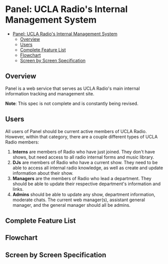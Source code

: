 # Panel: UCLA Radio's Internal Management System

<!-- TOC -->

* [Panel: UCLA Radio's Internal Management System](#panel-ucla-radios-internal-management-system)
  * [Overview](#overview)
  * [Users](#users)
  * [Complete Feature List](#complete-feature-list)
  * [Flowchart](#flowchart)
  * [Screen by Screen Specification](#screen-by-screen-specification)

<!-- /TOC -->

## Overview

Panel is a web service that serves as UCLA Radio's main internal information tracking and management site.

**Note**: This spec is not complete and is constantly being revised.

## Users

All users of Panel should be current active members of UCLA Radio. However, within that category, there are a couple different types of UCLA Radio members:

1. **Interns** are members of Radio who have just joined. They don't have shows, but need access to all radio internal forms and music library.
2. **DJs** are members of Radio who have a current show. They need to be able to access all internal radio knowledge, as well as create and update information about their show.
3. **Managers** are the members of Radio who lead a department. They should be able to update their respective department's information and links.
4. **Admins** should be able to update any show, department information, moderate chats. The current web manager(s), assistant general manager, and the general manager should all be admins.

## Complete Feature List

## Flowchart

## Screen by Screen Specification

